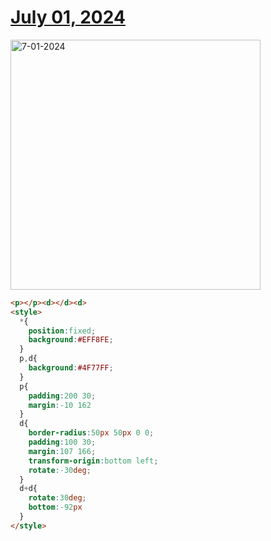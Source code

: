 # [July 01, 2024](https://cssbattle.dev/play/RWjRJZqaY8y1481oqgNg)

<img src="https://firebasestorage.googleapis.com/v0/b/cssbattleapp.appspot.com/o/user%2Fummd3POvEDfFyeFvVdOMG3OOrwE2%2Ftargets%2Ftarget_xmSMJes@2x.png?alt=media" width="400" alt="7-01-2024" />

```html
<p></p><d></d><d>
<style>
  *{
    position:fixed;
    background:#EFF8FE;
  }
  p,d{
    background:#4F77FF;
  }
  p{
    padding:200 30;
    margin:-10 162
  }
  d{
    border-radius:50px 50px 0 0;
    padding:100 30;
    margin:107 166;
    transform-origin:bottom left;
    rotate:-30deg;
  }
  d+d{
    rotate:30deg;
    bottom:-92px
  }
</style>
```
